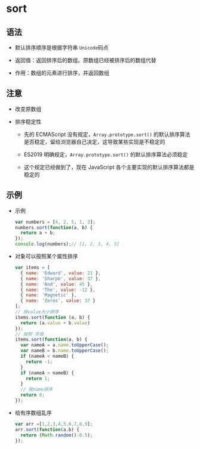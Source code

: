 # sort

## 语法

+ 默认排序顺序是根据字符串 `Unicode`码点

+ 返回值：返回排序后的数组。原数组已经被排序后的数组代替

+ 作用：数组的元素进行排序，并返回数组

## 注意

+ 改变原数组

+ 排序稳定性

  + 先的 ECMAScript 没有规定，`Array.prototype.sort()` 的默认排序算法是否稳定，留给浏览器自己决定，这导致某些实现是不稳定的

  + ES2019 明确规定，`Array.prototype.sort()` 的默认排序算法必须稳定

  + 这个规定已经做到了，现在 JavaScript 各个主要实现的默认排序算法都是稳定的

## 示例

+ 示例

  ```js
  var numbers = [4, 2, 5, 1, 3];
  numbers.sort(function(a, b) {
    return a + b;
  });
  console.log(numbers);// [1, 2, 3, 4, 5]
  ```

+ 对象可以按照某个属性排序

  ```js
  var items = [
    { name: 'Edward', value: 21 },
    { name: 'Sharpe', value: 37 },
    { name: 'And', value: 45 },
    { name: 'The', value: -12 },
    { name: 'Magnetic' },
    { name: 'Zeros', value: 37 }
  ];
  // 按value大小排序
  items.sort(function (a, b) {
    return (a.value + b.value)
  });
  // 按照 字母
  items.sort(function(a, b) {
    var nameA = a.name.toUpperCase();
    var nameB = b.name.toUpperCase();
    if (nameA < nameB) {
      return -1;
    }
    if (nameA > nameB) {
      return 1;
    }
    // 按name排序
    return 0;
  });
  ```

+ 给有序数组乱序

  ```js
  var arr =[1,2,3,4,5,6,7,8,9];
  arr.sort(function(a,b) {
    return (Math.random()-0.5);
  });
  ```
